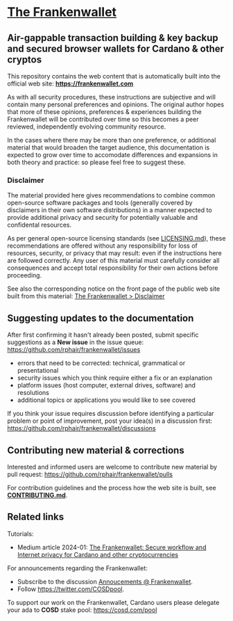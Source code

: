 # [The Frankenwallet](https://frankenwallet.com)

## Air-gappable transaction building & key backup and secured browser wallets for Cardano & other cryptos

This repository contains the web content that is automatically built into the official web site: **https://frankenwallet.com**

As with all security procedures, these instructions are subjective and will contain many personal preferences and opinions.  The original author hopes that more of these opinions, preferences & experiences building the Frankenwallet will be contributed over time so this becomes a peer reviewed, independently evolving community resource.

In the cases where there may be more than one preference, or additional material that would broaden the target audience, this documentation is expected to grow over time to accomodate differences and expansions in both theory and practice: so please feel free to suggest these.

### Disclaimer

The material provided here gives recommendations to combine common open-source software packages and tools (generally covered by disclaimers in their own software distributions) in a manner expected to provide additional privacy and security for potentially valuable and confidental resources.

As per general open-source licensing standards (see [LICENSING.md]()), these recommendations are offered without any responsibility for loss of resources, security, or privacy that may result: even if the instructions here are followed correctly.  Any user of this material must carefully consider all consequences and accept total responsibility for their own actions before proceeding.

See also the corresponding notice on the front page of the public web site built from this material: [The Frankenwallet > Disclaimer](https://frankenwallet.com/#disclaimer)

## Suggesting updates to the documentation

After first confirming it hasn't already been posted, submit specific suggestions as a **New issue** in the issue queue: https://github.com/rphair/frankenwallet/issues
* errors that need to be corrected: technical, grammatical or presentational
* security issues which you think require either a fix or an explanation
* platform issues (host computer, external drives, software) and resolutions
* additional topics or applications you would like to see covered

If you think your issue requires discussion before identifying a particular problem or point of improvement, post your idea(s) in a discussion first: https://github.com/rphair/frankenwallet/discussions

## Contributing new material & corrections

Interested and informed users are welcome to contribute new material by pull request: https://github.com/rphair/frankenwallet/pulls

For contribution guidelines and the process how the web site is built, see **[CONTRIBUTING.md](CONTRIBUTING.md)**.

## Related links

Tutorials:
* Medium article 2024-01: [The Frankenwallet: Secure workflow and Internet privacy for Cardano and other cryptocurrencies](https://rxphair.medium.com/frankenwallet-secure-private-crypto-workflow-505b841ef23b)

For announcements regarding the Frankenwallet:
* Subscribe to the discussion [Annoucements @ Frankenwallet](https://github.com/rphair/frankenwallet/discussions/1).
* Follow https://twitter.com/COSDpool.

To support our work on the Frankenwallet, Cardano users please delegate your ada to **COSD** stake pool: https://cosd.com/pool

